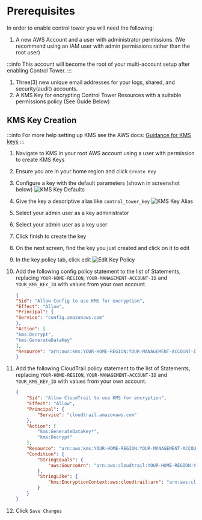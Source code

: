 # Prerequisites

In order to enable control tower you will need the following:

1. A new AWS Account and a user with administrator permissions. (We recommend using an IAM user with admin permissions rather than the root user)

  :::info
  This account will become the root of your multi-account setup after enabling Control Tower.
  :::

1. Three(3) new unique email addresses for your logs, shared, and security(audit) accounts.
1. A KMS Key for encrypting Control Tower Resources with a suitable permissions policy (See Guide Below)

## KMS Key Creation
:::info
For more help setting up KMS see the AWS docs: [Guidance for KMS keys](https://docs.aws.amazon.com/en_us/controltower/latest/userguide//kms-guidance.html)
:::
1. Navigate to KMS in your root AWS account using a user with permission to create KMS Keys
1. Ensure you are in your home region and click `Create Key`
1. Configure a key with the default parameters (shown in screenshot below)
   ![KMS Key Defaults](/img/devops-foundations/account/kms-default.png)
1. Give the key a descriptive alias like `control_tower_key`
   ![KMS Key Alias](/img/devops-foundations/account/kms-name.png)
1. Select your admin user as a key administrator
1. Select your admin user as a key user
1. Click finish to create the key
1. On the next screen, find the key you just created and click on it to edit
1. In the key policy tab, click edit
   ![Edit Key Policy](/img/devops-foundations/account/edit-key-policy.png)
1. Add the following config policy statement to the list of Statements, replacing `YOUR-HOME-REGION`, `YOUR-MANAGEMENT-ACCOUNT-ID` and `YOUR_KMS_KEY_ID` with values from your own account.
   ```json
   {
   "Sid": "Allow Config to use KMS for encryption",
   "Effect": "Allow",
   "Principal": {
   "Service": "config.amazonaws.com"
   },
   "Action": [
   "kms:Decrypt",
   "kms:GenerateDataKey"
   ],
   "Resource": "arn:aws:kms:YOUR-HOME-REGION:YOUR-MANAGEMENT-ACCOUNT-ID:key/YOUR-KMS-KEY-ID"
   }
   ```
1. Add the following CloudTrail policy statement to the list of Statements, replacing `YOUR-HOME-REGION`, `YOUR-MANAGEMENT-ACCOUNT-ID` and `YOUR_KMS_KEY_ID` with values from your own account.
   ```json
   {
       "Sid": "Allow CloudTrail to use KMS for encryption",
       "Effect": "Allow",
       "Principal": {
           "Service": "cloudtrail.amazonaws.com"
       },
       "Action": [
           "kms:GenerateDataKey*",
           "kms:Decrypt"
       ],
       "Resource": "arn:aws:kms:YOUR-HOME-REGION:YOUR-MANAGEMENT-ACCOUNT-ID:key/YOUR-KMS-KEY-ID",
       "Condition": {
           "StringEquals": {
               "aws:SourceArn": "arn:aws:cloudtrail:YOUR-HOME-REGION:YOUR-MANAGEMENT-ACCOUNT-ID:trail/aws-controltower-BaselineCloudTrail"
           },
           "StringLike": {
               "kms:EncryptionContext:aws:cloudtrail:arn": "arn:aws:cloudtrail:*:YOUR-MANAGEMENT-ACCOUNT-ID:trail/*"
           }
       }
   }
   ```

1. Click `Save Changes`



<!-- ##DOCS-SOURCER-START
{
  "sourcePlugin": "local-copier",
  "hash": "fab5fc206eceeb56a0cf9377812ef21f"
}
##DOCS-SOURCER-END -->
